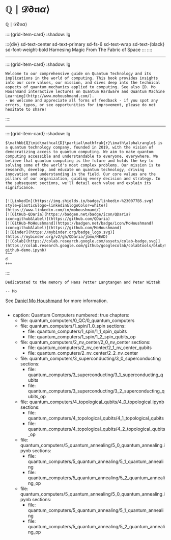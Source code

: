 # $\mathbb{Q}\mid\mathcal{D}\partial\mathfrak{r}\imath\alpha\rangle$ 



$\mathbb{Q}\mid\mathcal{D}\partial\mathfrak{r}\imath\alpha\rangle$

::::{grid-item-card}
:shadow: lg

:::{div} sd-text-center sd-text-primary sd-fs-6 sd-text-wrap sd-text-{black} sd-font-weight-bold
Harnesing Magic From The Fabric of Space
:::
::::

---
::::{grid-item-card}
:shadow: lg

```{admonition} Introduction
Welcome to our comprehensive guide on Quantum Technology and its implications in the world of computing. This book provides insights into our core values, our mission, and dives deep into the technical aspects of quantum mechanics applied to computing. See also [D. Mo Houshmand interactive lectures on Quantum Hardware and Quantum Machine Learning](http://www.mohoushmand.com/).
- We welcome and appreciate all forms of feedback - if you spot any errors, typos, or see opportunities for improvement, please do not hesitate to share!
```

::::

---

::::{grid-item-card} 
:shadow: lg
    
```{admonition} About Us
$\mathbb{Q}\mid\mathcal{D}\partial\mathfrak{r}\imath\alpha\rangle$ is a quantum technology company, founded in 2019, with the vision of democratizing access to quantum computing. We aim to make quantum computing accessible and understandable to everyone, everywhere. We believe that quantum computing is the future and holds the key to solving some of the world's most complex problems. Our mission is to research, develop, and educate on quantum technology, driving innovation and understanding in the field. Our core values are the pillars of our organization, guiding every decision and strategy. In the subsequent sections, we'll detail each value and explain its significance.


[![LinkedIn](https://img.shields.io/badge/linkedin-%230077B5.svg?style=plastic&logo=linkedin&logoColor=white)](https://www.linkedin.com/in/mohoushmand/)
[![GitHub-QDaria](https://badgen.net/badge/icon/QDaria?icon=github&label)](https://github.com/QDaria)
[![GitHub-MoHoushmand](https://badgen.net/badge/icon/MoHoushmand?icon=github&label)](https://github.com/MoHoushmand)
[![Binder](https://mybinder.org/badge_logo.svg)](https://mybinder.org/v2/gh/QDaria/jbmo/HEAD)
[![Colab](https://colab.research.google.com/assets/colab-badge.svg)](https://colab.research.google.com/github/googlecolab/colabtools/blob/main/notebooks/colab-github-demo.ipynb)
^^^
d
+++
```
::::



```{epigraph} Dedication
Dedicatated to the memory of Hans Petter Langtangen and Peter Wittek

-- Mo
```

See [Daniel Mo Houshmand](https://mohoushmand.com) for more information.


```{tableofcontents}
```

- caption: Quantum Computers
    numbered: true
    chapters:
  - file: quantum_computers/0_QC/0_quantum_computers
  - file: quantum_computers/1_spin/1_0_spin
        sections:
    - file: quantum_computers/1_spin/1_1_spin_qubits
    - file: quantum_computers/1_spin/1_2_spin_qubits_op
  - file: quantum_computers/2_nv_center/2_0_nv_center
        sections:
    - file: quantum_computers/2_nv_center/2_1_nv_center_qubits
    - file: quantum_computers/2_nv_center/2_2_nv_center
  - file: quantum_computers/3_superconducting/3_0_superconducting
        sections:
    - file: quantum_computers/3_superconducting/3_1_superconducting_qubits
    - file: quantum_computers/3_superconducting/3_2_superconducting_qubits_op
  - file: quantum_computers/4_topological_qubits/4_0_topological.ipynb
        sections:
    - file: quantum_computers/4_topological_qubits/4_1_topological_qubits
    - file: quantum_computers/4_topological_qubits/4_2_topological_qubits_op
  - file: quantum_computers/5_quantum_annealing/5_0_quantum_annealing.ipynb
        sections:
    - file: quantum_computers/5_quantum_annealing/5_1_quantum_annealing
    - file: quantum_computers/5_quantum_annealing/5_2_quantum_annealing_op
  - file: quantum_computers/5_quantum_annealing/5_0_quantum_annealing.ipynb
        sections:
    - file: quantum_computers/5_quantum_annealing/5_1_quantum_annealing
    - file: quantum_computers/5_quantum_annealing/5_2_quantum_annealing_op
